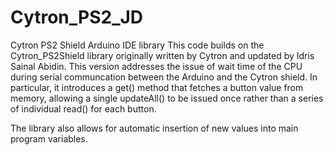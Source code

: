 # Cytron_PS2_JD
Cytron PS2 Shield Arduino IDE library
This code builds on the Cytron_PS2Shield library originally written by Cytron and updated by Idris Sainal Abidin. This version addresses the issue of wait time of the CPU during serial communcation between the Arduino and the Cytron shield. In particular, it introduces a get() method that fetches a button value from memory, allowing a single updateAll() to be issued once rather than a series of individual read() for each button.

The library also allows for automatic insertion of new values into main program variables.
